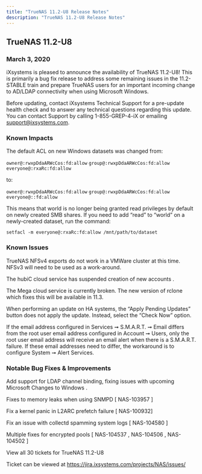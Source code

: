 ```yaml
---
title: "TrueNAS 11.2-U8 Release Notes"
description: "TrueNAS 11.2-U8 Release Notes"
---
```


## TrueNAS 11.2-U8

### March 3, 2020

iXsystems is pleased to announce the availability of TrueNAS 11.2-U8! This is primarily a bug fix release to address some remaining issues in the 11.2-STABLE train and prepare TrueNAS users for an important incoming change to AD/LDAP connectivity when using Microsoft Windows.

Before updating, contact iXsystems Technical Support for a pre-update health check and to answer any technical questions regarding this update. You can contact Support by calling 1-855-GREP-4-iX or emailing support@ixsystems.com.

### Known Impacts

The default ACL on new Windows datasets was changed from:

`owner@:rwxpDdaARWcCos:fd:allow`
`group@:rwxpDdaARWcCos:fd:allow`
`everyone@:rxaRc:fd:allow`

to:

`owner@:rwxpDdaARWcCos:fd:allow`
`group@:rwxpDdaARWcCos:fd:allow`
`everyone@::fd:allow`

This means that world is no longer being granted read privileges by default on newly created SMB shares. If you need to add “read” to “world” on a newly-created dataset, run the command:

`setfacl -m everyone@:rxaRc:fd:allow /mnt/path/to/dataset`

### Known Issues

TrueNAS NFSv4 exports do not work in a VMWare cluster at this time. NFSv3 will need to be used as a work-around.

The hubiC cloud service has suspended creation of new accounts .

The Mega cloud service is currently broken. The new version of rclone which fixes this will be available in 11.3.

When performing an update on HA systems, the “Apply Pending Updates” button does not apply the update. Instead, select the “Check Now” option.

If the email address configured in Services ➞ S.M.A.R.T. ➞ Email differs from the root user email address configured in Account ➞ Users, only the root user email address will receive an email alert when there is a S.M.A.R.T. failure. If these email addresses need to differ, the workaround is to configure System ➞ Alert Services.

### Notable Bug Fixes & Improvements

Add support for LDAP channel binding, fixing issues with upcoming Microsoft Changes to Windows .

Fixes to memory leaks when using SNMPD [ NAS-103957 ]

Fix a kernel panic in L2ARC prefetch failure [ NAS-100932]

Fix an issue with collectd spamming system logs [ NAS-104580 ]

Multiple fixes for encrypted pools [ NAS-104537 , NAS-104506 , NAS-104502 ]

View all 30 tickets for TrueNAS 11.2-U8

Ticket can be viewed at https://jira.ixsystems.com/projects/NAS/issues/
